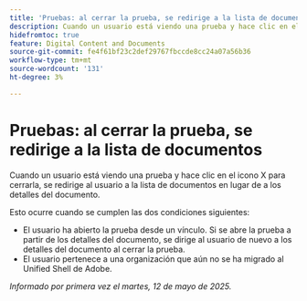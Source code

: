 ```yaml
---
title: 'Pruebas: al cerrar la prueba, se redirige a la lista de documentos'
description: Cuando un usuario está viendo una prueba y hace clic en el icono X para cerrarla, se redirige al usuario a la lista de documentos en lugar de a los detalles del documento.
hidefromtoc: true
feature: Digital Content and Documents
source-git-commit: fe4f61bf23c2def29767fbccde8cc24a07a56b36
workflow-type: tm+mt
source-wordcount: '131'
ht-degree: 3%

---
```



# Pruebas: al cerrar la prueba, se redirige a la lista de documentos

Cuando un usuario está viendo una prueba y hace clic en el icono X para cerrarla, se redirige al usuario a la lista de documentos en lugar de a los detalles del documento.

Esto ocurre cuando se cumplen las dos condiciones siguientes:

* El usuario ha abierto la prueba desde un vínculo. Si se abre la prueba a partir de los detalles del documento, se dirige al usuario de nuevo a los detalles del documento al cerrar la prueba.
* El usuario pertenece a una organización que aún no se ha migrado al Unified Shell de Adobe.

_Informado por primera vez el martes, 12 de mayo de 2025._
